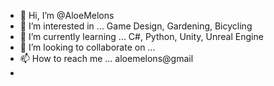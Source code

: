 - 👋 Hi, I’m @AloeMelons
- 👀 I’m interested in ... Game Design, Gardening, Bicycling 
- 🌱 I’m currently learning ... C#, Python, Unity, Unreal Engine
- 💞️ I’m looking to collaborate on ...
- 📫 How to reach me ...  aloemelons@gmail
-

<!---
AloeMelons/AloeMelons is a ✨ special ✨ repository because its `README.md` (this file) appears on your GitHub profile.
You can click the Preview link to take a look at your changes.
--->
